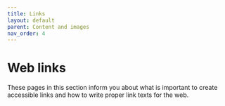 ```yaml
---
title: Links
layout: default
parent: Content and images
nav_order: 4
---
```


# Web links

These pages in this section inform you about what is important to create accessible links and how to write proper link texts for the web.



